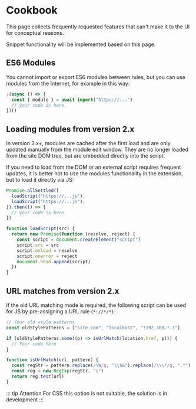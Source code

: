 # Cookbook

This page collects frequently requested features that can't make it to the UI for conceptual reasons.

Snippet functionality will be implemented based on this page.

## ES6 Modules

You cannot import or export ES6 modules between rules, but you can use modules from the Internet, for example in this way:

```js
;(async () => {
  const { module } = await import("https://...")
  // your code is here
})()
```

## Loading modules from version 2.x

In version 3.x+, modules are cached after the first load and are only updated manually from the module edit window. They are no longer loaded from the site DOM tree, but are embedded directly into the script.

If you need to load from the DOM or an external script requires frequent updates, it is better not to use the modules functionality in the extension, but to load it directly via JS:

```js
Promise.allSettled([
  loadScript("https://...js"),
  loadScript("https://...js"),
]).then(() => {
  // your code is here
})

function loadScript(src) {
  return new Promise(function (resolve, reject) {
    const script = document.createElement("script")
    script.src = src
    script.onload = resolve
    script.onerror = reject
    document.head.append(script)
  })
}
```

## URL matches from version 2.x

If the old URL matching mode is required, the following script can be used for JS by pre-assigning a URL rule (`*://*/*`):

```js
// Your old style patterns
const oldStylePatterns = ["site.com", "localhost", "!192.168.*.1"]

if (oldStylePatterns.some((p) => isUrlMatch(location.href, p))) {
  // Your code here
}

function isUrlMatch(url, pattern) {
  const regStr = pattern.replace(/\W/g, "\\$&").replace(/\\\*/g, ".*")
  const reg = new RegExp(regStr, "i")
  return reg.test(url)
}
```

::: tip Attention
For CSS this option is not suitable, the solution is in development
:::
